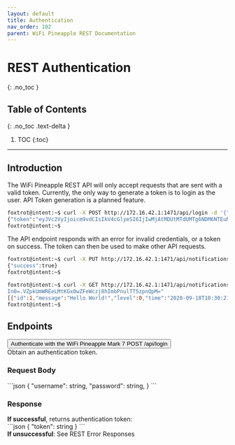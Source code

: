```yaml
---
layout: default
title: Authentication
nav_order: 102
parent: WiFi Pineapple REST Documentation
---
```


<link rel="stylesheet" href="../../../../assets/css/endpoints.css">

# REST Authentication
{: .no_toc }

## Table of Contents
{: .no_toc .text-delta }

1. TOC
{:toc}


---

## Introduction
The WiFi Pineapple REST API will only accept requests that are sent with a valid token. Currently, the only way to generate a token is to login as the user. API Token generation is a planned feature.

```bash
foxtrot@intent:~$ curl -X POST http://172.16.42.1:1471/api/login -d '{"username": "root", "password": "test"}'
{"token":"eyJVc2VyIjoicm9vdCIsIkV4cGlyeSI6IjIwMjAtMDUtMTdUMTg6NDM6NTEuNjg1NjA5NTJaIn0=.VZpkUmWREeLMtKGx0wZFeWczj8hImbPnulTT5zpnQpM="}
foxtrot@intent:~$
```

The API endpoint responds with an error for invalid credentials, or a token on success. The token can then be used to make other API requests.

```bash
foxtrot@intent:~$ curl -X PUT http://172.16.42.1:1471/api/notifications -H "Authorization: Bearer eyJVc2VyIjoicm9vdCIsIkV4cGlyeSI6IjIwMjAtMDUtMTdUMTg6NDM6NTEuNjg1NjA5NTJaIn0=.VZpkUmWREeLMtKGx0wZFeWczj8hImbPnulTT5zpnQpM=" -d '{"level": 0, "message": "Hello World!"}'
{"success":true}
foxtrot@intent:~$
```
```bash
foxtrot@intent:~$ curl -X GET http://172.16.42.1:1471/api/notifications -H "Authorization: Bearer eyJVc2VyIjoicm9vdCIsIkV4cGlyeSI6IjIwMjAtMDUtMTdUMTg6NDM6NTEuNjg1NjA5NTJa
In0=.VZpkUmWREeLMtKGx0wZFeWczj8hImbPnulTT5zpnQpM="  
[{"id":1,"message":"Hello World!","level":0,"time":"2020-09-18T10:30:21.031669675Z","read":false,"displayed":false,"module_name":""}]
foxtrot@intent:~$
```

## Endpoints
<button type="button" class="endpoint-collapsible">
<span class="api-name">Authenticate with the WiFi Pineapple Mark 7</span>
<span class="api-label-container">
<span class="api-rest-label api-rest-label-post">POST</span>
<span class="api-label-post">/api/login</span>
</span>
</button>
<div class="endpoint-content">
Obtain an authentication token.<br/>
<h3>Request Body</h3>
<div class="code-block" markdown="1">
```json
{
    "username": string,
    "password": string,
}
```
</div>

<h3>Response</h3>
<b>If successful</b>, returns authentication token:
<div class="code-block" markdown="1">
```json
{
    "token": string
}
```
</div>
<b>If unsuccessful</b>: See REST Error Responses
</div>

<script src="https://hak5.github.io/mk7-docs/assets/js/endpoints.js"></script>
<script>addHandlers();</script>
